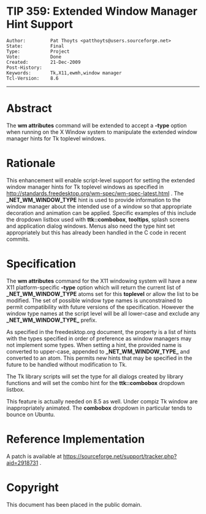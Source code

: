 # TIP 359: Extended Window Manager Hint Support
	Author:         Pat Thoyts <patthoyts@users.sourceforge.net>
	State:          Final
	Type:           Project
	Vote:           Done
	Created:        21-Dec-2009
	Post-History:   
	Keywords:       Tk,X11,ewmh,window manager
	Tcl-Version:    8.6
-----

# Abstract

The **wm attributes** command will be extended to accept a **-type**
option when running on the X Window system to manipulate the extended window
manager hints for Tk toplevel windows.

# Rationale

This enhancement will enable script-level support for setting the extended
window manager hints for Tk toplevel windows as specified in
<http://standards.freedesktop.org/wm-spec/wm-spec-latest.html> .  The
**\_NET\_WM\_WINDOW\_TYPE** hint is used to provide information to the window
manager about the intended use of a window so that appropriate decoration and
animation can be applied. Specific examples of this include the dropdown
listbox used with **ttk::combobox**, **tooltips**, splash screens and
application dialog windows. Menus also need the type hint set appropriately
but this has already been handled in the C code in recent commits.

# Specification

The **wm attributes** command for the X11 windowing system will have a new X11 platform-specific **-type** option which will return the current list of **\_NET\_WM\_WINDOW\_TYPE** atoms set for this **toplevel** or allow the list to be modified. The set of possible window type names is unconstrained to permit compatibility with future versions of the specification. However the window type names at the script level will be all
lower-case and exclude any **\_NET\_WM\_WINDOW\_TYPE\_** prefix.

As specified in the freedesktop.org document, the property is a list of hints
with the types specified in order of preference as window managers may not implement some types. When setting a hint, the provided name is converted to upper-case, appended to
**\_NET\_WM\_WINDOW\_TYPE\_** and converted to an atom. This permits new hints
that may be specified in the future to be handled without modification to Tk.

The Tk library scripts will set the type for all dialogs created by library
functions and will set the combo hint for the **ttk::combobox** dropdown listbox.

This feature is actually needed on 8.5 as well. Under compiz Tk window are
inappropriately animated. The **combobox** dropdown in particular tends to
bounce on Ubuntu.

# Reference Implementation

A patch is available at <https://sourceforge.net/support/tracker.php?aid=2918731> .

# Copyright

This document has been placed in the public domain.

